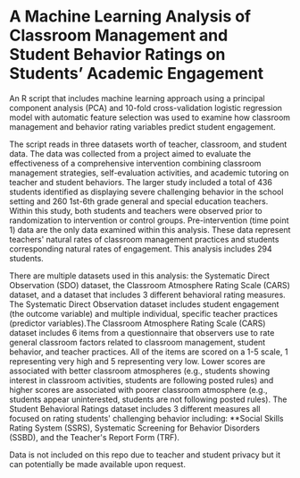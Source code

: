 # A Machine Learning Analysis of Classroom Management and Student Behavior Ratings on Students’ Academic Engagement

An R script that includes machine learning approach using a principal component analysis (PCA) and 10-fold cross-validation logistic regression model with automatic feature selection was used to examine how classroom management and behavior rating variables predict student engagement. 

The script reads in three datasets worth of teacher, classroom, and student data. The data was collected from a project aimed to evaluate the effectiveness of a comprehensive intervention combining classroom management strategies, self-evaluation activities, and academic tutoring on teacher and student behaviors. The larger study included a total of 436 students identified as displaying severe challenging behavior in the school setting and 260 1st-6th grade general and special education teachers. Within this study, both students and teachers were observed prior to randomization to intervention or control groups. Pre-intervention (time point 1) data are the only data examined within this analysis. These data represent teachers' natural rates of classroom management practices and students corresponding natural rates of engagement. This analysis includes 294 students.

There are multiple datasets used in this analysis: the Systematic Direct Observation (SDO) dataset, the Classroom Atmosphere Rating Scale (CARS) dataset, and a dataset that includes 3 different behavioral rating measures. The Systematic Direct Observation dataset includes student engagement (the outcome variable) and multiple individual, specific teacher practices (predictor variables).The Classroom Atmosphere Rating Scale (CARS) dataset includes 6 items from a questionnaire that observers use to rate general classroom factors related to classroom management, student behavior, and teacher practices. All of the items are scored on a 1-5 scale, 1 representing very high and 5 representing very low. Lower scores are associated with better classroom atmospheres (e.g., students showing interest in classroom activities, students are following posted rules) and higher scores are associated with poorer classroom atmosphere (e.g., students appear uninterested, students are not following posted rules). The Student Behavioral Ratings dataset includes 3 different measures all focused on rating students' challenging behavior including: **Social Skills Rating System (SSRS), Systematic Screening for Behavior Disorders (SSBD), and the Teacher's Report Form (TRF). 

Data is not included on this repo due to teacher and student privacy but it can potentially be made available upon request. 
